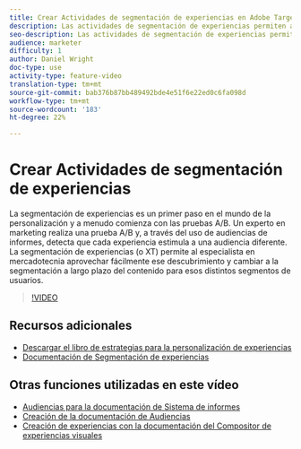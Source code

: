 ```yaml
---
title: Crear Actividades de segmentación de experiencias en Adobe Target
description: Las actividades de segmentación de experiencias permiten a los especialistas en marketing destinatario contenido específico en una audiencia específica.
seo-description: Las actividades de segmentación de experiencias permiten a los especialistas en marketing destinatario contenido específico en una audiencia específica.
audience: marketer
difficulty: 1
author: Daniel Wright
doc-type: use
activity-type: feature-video
translation-type: tm+mt
source-git-commit: bab376b87bb489492bde4e51f6e22ed0c6fa098d
workflow-type: tm+mt
source-wordcount: '183'
ht-degree: 22%

---
```



# Crear Actividades de segmentación de experiencias

La segmentación de experiencias es un primer paso en el mundo de la personalización y a menudo comienza con las pruebas A/B. Un experto en marketing realiza una prueba A/B y, a través del uso de audiencias de informes, detecta que cada experiencia estimula a una audiencia diferente. La segmentación de experiencias (o XT) permite al especialista en mercadotecnia aprovechar fácilmente ese descubrimiento y cambiar a la segmentación a largo plazo del contenido para esos distintos segmentos de usuarios.

>[!VIDEO](https://video.tv.adobe.com/v/22418?quality=12)

## Recursos adicionales

* [Descargar el libro de estrategias para la personalización de experiencias](https://guided.adobe.com/?promoid=K42KVXHD&amp;mv=other&amp;search=personalization+playbook#recommended/solutions/target)
* [Documentación de Segmentación de experiencias](https://docs.adobe.com/content/help/en/target/using/activities/experience-targeting/experience-target.html)

## Otras funciones utilizadas en este vídeo

* [Audiencias para la documentación de Sistema de informes](https://docs.adobe.com/help/en/target/using/audiences/managing-audience-filters.html)
* [Creación de la documentación de Audiencias](https://docs.adobe.com/content/help/en/target/using/audiences/create-audiences/create-audience.html)
* [Creación de experiencias con la documentación del Compositor de experiencias visuales](https://docs.adobe.com/content/help/en/target/using/experiences/experiences.html)
